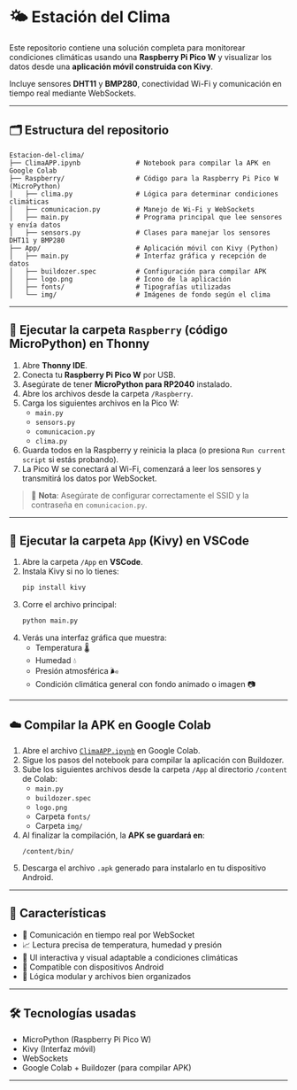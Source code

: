 # 🌤️ Estación del Clima

Este repositorio contiene una solución completa para monitorear condiciones climáticas usando una **Raspberry Pi Pico W** y visualizar los datos desde una **aplicación móvil construida con Kivy**.  

Incluye sensores **DHT11** y **BMP280**, conectividad Wi-Fi y comunicación en tiempo real mediante WebSockets.

---

## 🗂️ Estructura del repositorio

```
Estacion-del-clima/
├── ClimaAPP.ipynb              # Notebook para compilar la APK en Google Colab
├── Raspberry/                  # Código para la Raspberry Pi Pico W (MicroPython)
│   ├── clima.py                # Lógica para determinar condiciones climáticas
│   ├── comunicacion.py         # Manejo de Wi-Fi y WebSockets
│   ├── main.py                 # Programa principal que lee sensores y envía datos
│   ├── sensors.py              # Clases para manejar los sensores DHT11 y BMP280
├── App/                        # Aplicación móvil con Kivy (Python)
│   ├── main.py                 # Interfaz gráfica y recepción de datos
│   ├── buildozer.spec          # Configuración para compilar APK
│   ├── logo.png                # Ícono de la aplicación
│   ├── fonts/                  # Tipografías utilizadas
│   └── img/                    # Imágenes de fondo según el clima
```

---

## 🧪 Ejecutar la carpeta `Raspberry` (código MicroPython) en Thonny

1. Abre **Thonny IDE**.
2. Conecta tu **Raspberry Pi Pico W** por USB.
3. Asegúrate de tener **MicroPython para RP2040** instalado.
4. Abre los archivos desde la carpeta `/Raspberry`.
5. Carga los siguientes archivos en la Pico W:
   - `main.py`
   - `sensors.py`
   - `comunicacion.py`
   - `clima.py`
6. Guarda todos en la Raspberry y reinicia la placa (o presiona `Run current script` si estás probando).
7. La Pico W se conectará al Wi-Fi, comenzará a leer los sensores y transmitirá los datos por WebSocket.

> 🔌 **Nota**: Asegúrate de configurar correctamente el SSID y la contraseña en `comunicacion.py`.

---

## 📱 Ejecutar la carpeta `App` (Kivy) en VSCode

1. Abre la carpeta `/App` en **VSCode**.
2. Instala Kivy si no lo tienes:
   ```bash
   pip install kivy
   ```
3. Corre el archivo principal:
   ```bash
   python main.py
   ```
4. Verás una interfaz gráfica que muestra:
   - Temperatura 🌡️  
   - Humedad 💧  
   - Presión atmosférica 🌬️  
   - Condición climática general con fondo animado o imagen 📷

---

## ☁️ Compilar la APK en Google Colab

1. Abre el archivo [`ClimaAPP.ipynb`](ClimaAPP.ipynb) en Google Colab.
2. Sigue los pasos del notebook para compilar la aplicación con Buildozer.
3. Sube los siguientes archivos desde la carpeta `/App` al directorio `/content` de Colab:
   - `main.py`
   - `buildozer.spec`
   - `logo.png`
   - Carpeta `fonts/`
   - Carpeta `img/`
4. Al finalizar la compilación, la **APK se guardará en**:  
   ```
   /content/bin/
   ```
5. Descarga el archivo `.apk` generado para instalarlo en tu dispositivo Android.

---

## 🚀 Características

- 📡 Comunicación en tiempo real por WebSocket
- 📈 Lectura precisa de temperatura, humedad y presión
- 🎨 UI interactiva y visual adaptable a condiciones climáticas
- 📲 Compatible con dispositivos Android
- 🧠 Lógica modular y archivos bien organizados

---

## 🛠️ Tecnologías usadas

- MicroPython (Raspberry Pi Pico W)
- Kivy (Interfaz móvil)
- WebSockets
- Google Colab + Buildozer (para compilar APK)

---
